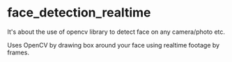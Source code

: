 # face_detection_realtime
It's about the use of opencv library to detect face on any camera/photo etc.

Uses OpenCV by drawing box around your face using realtime footage by frames.
